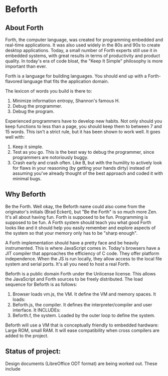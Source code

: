 # Beforth
## About Forth
Forth, the computer language, was created for programming embedded and real-time applications. It was also used widely in the 80s and 90s to create desktop applications. Today, a small number of Forth experts still use it in embedded systems, with great results in terms of productivity and product quality. In today's era of code bloat, the "Keep It Simple" philosophy is more important than ever.

Forth is a language for building languages. You should end up with a Forth-flavored language that fits the application domain. 

The lexicon of words you build is there to: 
1. Minimize information entropy, Shannon's famous H. 
2. Debug the programmer. 
3. Debug the program. 

Experienced programmers have to develop new habits. Not only should you keep functions to less than a page, you should keep them to between 7 and 15 words. This isn't a strict rule, but it has been shown to work well. It goes well with: 

1. Keep it simple. 
2. Test as you go. This is the best way to debug the programmer, since programmers are notoriously buggy. 
3. Crash early and crash often. Like B, but with the humility to actively look for flaws in your reasoning (by getting your hands dirty) instead of assuming you've already thought of the best approach and coded it with minimal bugs. 
## Why Beforth
Be the Forth. Well okay, the Beforth name could also come from the originator's initials (Brad Eckert), but "Be the Forth" is so much more Zen. It's all about having fun. Forth is supposed to be fun. Programming is supposed to be fun. A Forth system should teach you what good Forth looks like and it should help you easily remember and explore aspects of the system so that your memory only has to be "sharp enough".

A Forth implementation should have a pretty face and be heavily instrumented. This is where JavaScript comes in. Today's browsers have a JIT compiler that approaches the efficiency of C code. They offer platform independence. When the JS is run locally, they allow access to the local file system and serial ports. It's all you need to host a real Forth. 

Beforth is a public domain Forth under the Unlicense license. This allows the JavaScript and Forth sources to be freely distributed. The load sequence for Beforth is as follows:

1. Browser loads vm.js, the VM. It define the VM and memory spaces. It loads:
2. Beforth.js, the compiler. It defines the interpreter/compiler and user interface. It INCLUDEs:
3. Beforth.f, the system. Loaded by the outer loop to define the system.

Beforth will use a VM that is conceptually friendly to embedded hardware: Large ROM, small RAM. It will ease compatibility when cross compilers are added to the project.
## Status of project:
Design documents (LibreOffice ODT format) are being worked out. These include
